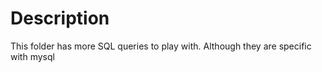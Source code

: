 # Description

This folder has more SQL queries to play with. Although they are specific with mysql

